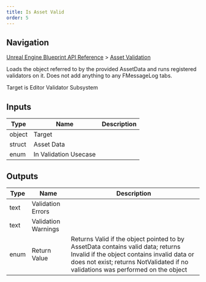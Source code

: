 ```yaml
---
title: Is Asset Valid
order: 5
---
```

## Navigation

[Unreal Engine Blueprint API Reference](https://dev.epicgames.com/documentation/en-us/unreal-engine/BlueprintAPI) > [Asset Validation](https://dev.epicgames.com/documentation/en-us/unreal-engine/BlueprintAPI/AssetValidation)

Loads the object referred to by the provided AssetData and runs registered validators on it.
Does not add anything to any FMessageLog tabs.

Target is Editor Validator Subsystem

## Inputs

| Type | Name | Description |
| --- | --- | --- |
| object | Target |  |
| struct | Asset Data |  |
| enum | In Validation Usecase |  |

## Outputs

| Type | Name | Description |
| --- | --- | --- |
| text | Validation Errors |  |
| text | Validation Warnings |  |
| enum | Return Value | Returns Valid if the object pointed to by AssetData contains valid data; returns Invalid if the object contains invalid data or does not exist; returns NotValidated if no validations was performed on the object |
